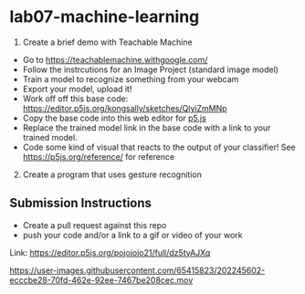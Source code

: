 # lab07-machine-learning

1. Create a brief demo with Teachable Machine
  - Go to https://teachablemachine.withgoogle.com/
  - Follow the instrcutions for an Image Project (standard image model)
  - Train a model to recognize something from your webcam
  - Export your model, upload it!
  - Work off off this base code: https://editor.p5js.org/kongsally/sketches/QlyiZmMNp
  - Copy the base code into this web editor for [p5.js](https://editor.p5js.org/)
  - Replace the trained model link in the base code with a link to your trained model.
  - Code some kind of visual that reacts to the output of your classifier! See https://p5js.org/reference/ for reference

2. Create a program that uses gesture recognition

## Submission Instructions
- Create a pull request against this repo
- push your code and/or a link to a gif or video of your work

Link: https://editor.p5js.org/pojojojo21/full/dz5tyAJXq

https://user-images.githubusercontent.com/65415823/202245602-ecccbe28-70fd-462e-92ee-7467be208cec.mov

